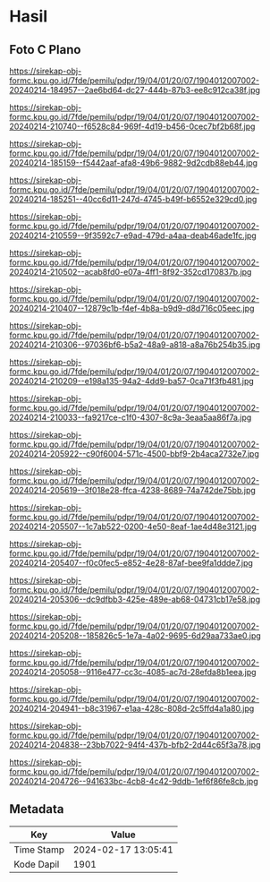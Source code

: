 # Hasil

## Foto C Plano

https://sirekap-obj-formc.kpu.go.id/7fde/pemilu/pdpr/19/04/01/20/07/1904012007002-20240214-184957--2ae6bd64-dc27-444b-87b3-ee8c912ca38f.jpg

https://sirekap-obj-formc.kpu.go.id/7fde/pemilu/pdpr/19/04/01/20/07/1904012007002-20240214-210740--f6528c84-969f-4d19-b456-0cec7bf2b68f.jpg

https://sirekap-obj-formc.kpu.go.id/7fde/pemilu/pdpr/19/04/01/20/07/1904012007002-20240214-185159--f5442aaf-afa8-49b6-9882-9d2cdb88eb44.jpg

https://sirekap-obj-formc.kpu.go.id/7fde/pemilu/pdpr/19/04/01/20/07/1904012007002-20240214-185251--40cc6d11-247d-4745-b49f-b6552e329cd0.jpg

https://sirekap-obj-formc.kpu.go.id/7fde/pemilu/pdpr/19/04/01/20/07/1904012007002-20240214-210559--9f3592c7-e9ad-479d-a4aa-deab46ade1fc.jpg

https://sirekap-obj-formc.kpu.go.id/7fde/pemilu/pdpr/19/04/01/20/07/1904012007002-20240214-210502--acab8fd0-e07a-4ff1-8f92-352cd170837b.jpg

https://sirekap-obj-formc.kpu.go.id/7fde/pemilu/pdpr/19/04/01/20/07/1904012007002-20240214-210407--12879c1b-f4ef-4b8a-b9d9-d8d716c05eec.jpg

https://sirekap-obj-formc.kpu.go.id/7fde/pemilu/pdpr/19/04/01/20/07/1904012007002-20240214-210306--97036bf6-b5a2-48a9-a818-a8a76b254b35.jpg

https://sirekap-obj-formc.kpu.go.id/7fde/pemilu/pdpr/19/04/01/20/07/1904012007002-20240214-210209--e198a135-94a2-4dd9-ba57-0ca71f3fb481.jpg

https://sirekap-obj-formc.kpu.go.id/7fde/pemilu/pdpr/19/04/01/20/07/1904012007002-20240214-210033--fa9217ce-c1f0-4307-8c9a-3eaa5aa86f7a.jpg

https://sirekap-obj-formc.kpu.go.id/7fde/pemilu/pdpr/19/04/01/20/07/1904012007002-20240214-205922--c90f6004-571c-4500-bbf9-2b4aca2732e7.jpg

https://sirekap-obj-formc.kpu.go.id/7fde/pemilu/pdpr/19/04/01/20/07/1904012007002-20240214-205619--3f018e28-ffca-4238-8689-74a742de75bb.jpg

https://sirekap-obj-formc.kpu.go.id/7fde/pemilu/pdpr/19/04/01/20/07/1904012007002-20240214-205507--1c7ab522-0200-4e50-8eaf-1ae4d48e3121.jpg

https://sirekap-obj-formc.kpu.go.id/7fde/pemilu/pdpr/19/04/01/20/07/1904012007002-20240214-205407--f0c0fec5-e852-4e28-87af-bee9fa1ddde7.jpg

https://sirekap-obj-formc.kpu.go.id/7fde/pemilu/pdpr/19/04/01/20/07/1904012007002-20240214-205306--dc9dfbb3-425e-489e-ab68-04731cb17e58.jpg

https://sirekap-obj-formc.kpu.go.id/7fde/pemilu/pdpr/19/04/01/20/07/1904012007002-20240214-205208--185826c5-1e7a-4a02-9695-6d29aa733ae0.jpg

https://sirekap-obj-formc.kpu.go.id/7fde/pemilu/pdpr/19/04/01/20/07/1904012007002-20240214-205058--9116e477-cc3c-4085-ac7d-28efda8b1eea.jpg

https://sirekap-obj-formc.kpu.go.id/7fde/pemilu/pdpr/19/04/01/20/07/1904012007002-20240214-204941--b8c31967-e1aa-428c-808d-2c5ffd4a1a80.jpg

https://sirekap-obj-formc.kpu.go.id/7fde/pemilu/pdpr/19/04/01/20/07/1904012007002-20240214-204838--23bb7022-94f4-437b-bfb2-2d44c65f3a78.jpg

https://sirekap-obj-formc.kpu.go.id/7fde/pemilu/pdpr/19/04/01/20/07/1904012007002-20240214-204726--941633bc-4cb8-4c42-9ddb-1ef6f86fe8cb.jpg


## Metadata

| Key        | Value               |
| ---------- | ------------------- |
| Time Stamp | 2024-02-17 13:05:41 |
| Kode Dapil | 1901                |



